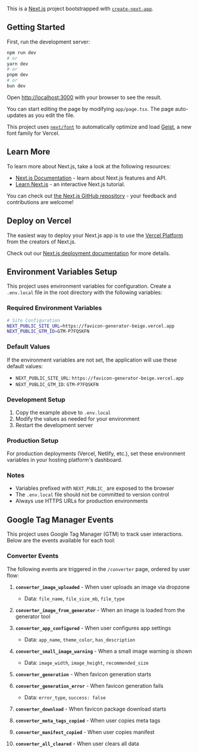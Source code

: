 This is a [Next.js](https://nextjs.org) project bootstrapped with [`create-next-app`](https://nextjs.org/docs/app/api-reference/cli/create-next-app).

## Getting Started

First, run the development server:

```bash
npm run dev
# or
yarn dev
# or
pnpm dev
# or
bun dev
```

Open [http://localhost:3000](http://localhost:3000) with your browser to see the result.

You can start editing the page by modifying `app/page.tsx`. The page auto-updates as you edit the file.

This project uses [`next/font`](https://nextjs.org/docs/app/building-your-application/optimizing/fonts) to automatically optimize and load [Geist](https://vercel.com/font), a new font family for Vercel.

## Learn More

To learn more about Next.js, take a look at the following resources:

- [Next.js Documentation](https://nextjs.org/docs) - learn about Next.js features and API.
- [Learn Next.js](https://nextjs.org/learn) - an interactive Next.js tutorial.

You can check out [the Next.js GitHub repository](https://github.com/vercel/next.js) - your feedback and contributions are welcome!

## Deploy on Vercel

The easiest way to deploy your Next.js app is to use the [Vercel Platform](https://vercel.com/new?utm_medium=default-template&filter=next.js&utm_source=create-next-app&utm_campaign=create-next-app-readme) from the creators of Next.js.

Check out our [Next.js deployment documentation](https://nextjs.org/docs/app/building-your-application/deploying) for more details.

## Environment Variables Setup

This project uses environment variables for configuration. Create a `.env.local` file in the root directory with the following variables:

### Required Environment Variables

```bash
# Site Configuration
NEXT_PUBLIC_SITE_URL=https://favicon-generator-beige.vercel.app
NEXT_PUBLIC_GTM_ID=GTM-P7FQSKFN
```

### Default Values

If the environment variables are not set, the application will use these default values:

- `NEXT_PUBLIC_SITE_URL`: `https://favicon-generator-beige.vercel.app`
- `NEXT_PUBLIC_GTM_ID`: `GTM-P7FQSKFN`

### Development Setup

1. Copy the example above to `.env.local`
2. Modify the values as needed for your environment
3. Restart the development server

### Production Setup

For production deployments (Vercel, Netlify, etc.), set these environment variables in your hosting platform's dashboard.

### Notes

- Variables prefixed with `NEXT_PUBLIC_` are exposed to the browser
- The `.env.local` file should not be committed to version control
- Always use HTTPS URLs for production environments

## Google Tag Manager Events

This project uses Google Tag Manager (GTM) to track user interactions. Below are the events available for each tool:

### Converter Events

The following events are triggered in the `/converter` page, ordered by user flow:

1. **`converter_image_uploaded`** - When user uploads an image via dropzone
   - Data: `file_name`, `file_size_mb`, `file_type`

2. **`converter_image_from_generator`** - When an image is loaded from the generator tool

3. **`converter_app_configured`** - When user configures app settings
   - Data: `app_name`, `theme_color`, `has_description`

4. **`converter_small_image_warning`** - When a small image warning is shown
   - Data: `image_width`, `image_height`, `recommended_size`

5. **`converter_generation`** - When favicon generation starts

6. **`converter_generation_error`** - When favicon generation fails
   - Data: `error_type`, `success: false`

7. **`converter_download`** - When favicon package download starts

8. **`converter_meta_tags_copied`** - When user copies meta tags

9. **`converter_manifest_copied`** - When user copies manifest

10. **`converter_all_cleared`** - When user clears all data
